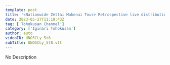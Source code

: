 ```yaml
---
template: post
title: '<Nationwide Zettai Makenai Tour> Retrospective live distribution'
date: 2023-05-27T11:19:43Z
tag: ['Tohokusan Channel']
category: ['Iginari Tohokusan']
author: auto 
videoID: UNO5CLy_5t8
subTitle: UNO5CLy_5t8.vtt
---
```

No Description